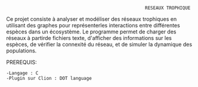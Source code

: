                                                         RESEAUX TROPHIQUE



Ce projet consiste à analyser et modéliser des réseaux trophiques en utilisant des graphes pour représenterles interactions
entre différentes espèces dans un écosystème. Le programme permet de charger des réseaux à partirde fichiers texte, d'afficher
des informations sur les espèces, de vérifier la connexité du réseau, et de simuler la dynamique des populations.



PREREQUIS:

    -Langage : C
    -Plugin sur Clion : DOT language 
